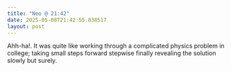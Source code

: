 ```yaml
---
title: "Neo @ 21:42"
date: 2025-05-08T21:42:55.838517
layout: post
---
```


Ahh-ha!. It was quite like working through a complicated physics problem in college; taking small steps forward stepwise finally revealing the solution slowly but surely.
